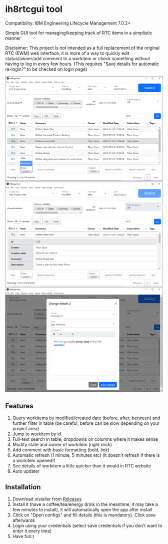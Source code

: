 # ih8rtcgui tool

Compatibility: IBM Engineering Lifecycle Management 7.0.2+

Simple GUI tool for managing/keeping track of RTC items in a simplistic manner

Disclaimer: This project is not intended as a full replacement of the original RTC (EWM) web interface, it is more of a way to quickly edit status/owner/add comment to a workitem or check something without having to log in every few hours. (This requires "Save details for automatic re-login?" to be checked on login page)  

![img.png](img.png)
![img_1.png](img_1.png)
![img_2.png](img_2.png)

## Features
1. Query workitems by modified/created date (before, after, between) and further filter in table (be careful, before can be slow depending on your project area)
2. Jump to workitem by id
3. Full-text search in table, dropdowns on columns where it makes sense
4. Modify state and owner of workitem (right click)
5. Add comment with basic formatting (bold, link)
6. Automatic refresh (1 minute, 5 minutes etc) (it doesn't refresh if there is a workitem opened!)
7. See details of workitem a little quicker than it would in RTC website
8. Auto updater

## Installation
1. Download installer from [Releases](https://github.com/kenny59/ih8rtcgui/releases)
2. Install it (have a coffee/tea/energy drink in the meantime, it may take a few minutes to install), it will automatically open the app after install
3. Click on "Open configs" and fill details (this is mandatory). Click save afterwards
4. Login using your credentials (select save credentials if you don't want to enter it every time)
5. Have fun:)